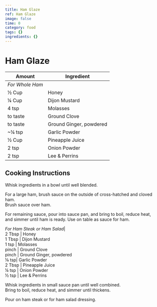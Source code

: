 ```yaml
---
title: Ham Glaze
ref: Ham Glaze
image: false
time: 0
category: food
tags: {}
ingredients: {}
---
```

# Ham Glaze  
  
|Amount | Ingredient|  
|----|----|  
*For Whole Ham* |  
½ Cup | Honey  
¼ Cup | Dijon Mustard  
4 tsp | Molasses  
to taste | Ground Clove  
to taste | Ground Ginger, powdered  
\~¼ tsp| Garlic Powder  
½ Cup | Pineapple Juice  
2 tsp | Onion Powder  
2 tsp | Lee & Perrins  
  
## Cooking Instructions  
  
Whisk ingredients in a bowl until well blended.  
  
For a large ham, brush sauce on the outside of cross-hatched and cloved ham.  
Brush sauce over ham.  
  
For remaining sauce, pour into sauce pan, and bring to boil, reduce heat, and simmer until ham is ready.  Use on table as sauce for ham.  
  
*For Ham Steak or Ham Salad*|  
2 Tbsp | Honey  
1 Tbsp | Dijon Mustard  
1 tsp | Molasses  
pinch | Ground Clove  
pinch | Ground Ginger, powdered  
⅛ tsp| Garlic Powder  
2 Tbsp | Pineapple Juice  
¼ tsp | Onion Powder  
½ tsp | Lee & Perrins  
  
Whisk ingredients in small sauce pan until well combined.  
Bring to boil, reduce heat, and simmer until thickens.  
  
Pour on ham steak or for ham salad dressing.  
  
  
